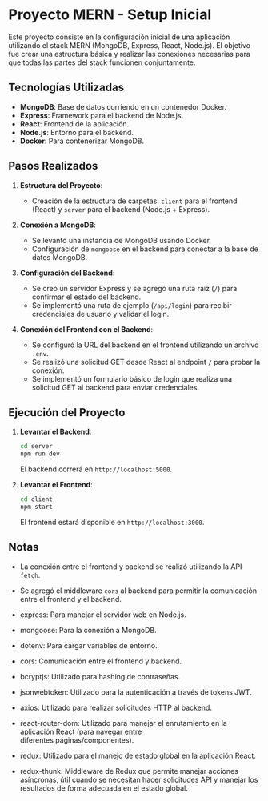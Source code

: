 # Proyecto MERN - Setup Inicial

Este proyecto consiste en la configuración inicial de una aplicación utilizando el stack MERN (MongoDB, Express, React, Node.js). El objetivo fue crear una estructura básica y realizar las conexiones necesarias para que todas las partes del stack funcionen conjuntamente.

## Tecnologías Utilizadas
- **MongoDB**: Base de datos corriendo en un contenedor Docker.
- **Express**: Framework para el backend de Node.js.
- **React**: Frontend de la aplicación.
- **Node.js**: Entorno para el backend.
- **Docker**: Para contenerizar MongoDB.

## Pasos Realizados
1. **Estructura del Proyecto**:
   - Creación de la estructura de carpetas: `client` para el frontend (React) y `server` para el backend (Node.js + Express).

2. **Conexión a MongoDB**:
   - Se levantó una instancia de MongoDB usando Docker.
   - Configuración de `mongoose` en el backend para conectar a la base de datos MongoDB.

3. **Configuración del Backend**:
   - Se creó un servidor Express y se agregó una ruta raíz (`/`) para confirmar el estado del backend.
   - Se implementó una ruta de ejemplo (`/api/login`) para recibir credenciales de usuario y validar el login.

4. **Conexión del Frontend con el Backend**:
   - Se configuró la URL del backend en el frontend utilizando un archivo `.env`.
   - Se realizó una solicitud GET desde React al endpoint `/` para probar la conexión.
   - Se implementó un formulario básico de login que realiza una solicitud GET al backend para enviar credenciales.

## Ejecución del Proyecto

1. **Levantar el Backend**:
   ```bash
   cd server
   npm run dev
   ```
   El backend correrá en `http://localhost:5000`.

2. **Levantar el Frontend**:
   ```bash
   cd client
   npm start
   ```
   El frontend estará disponible en `http://localhost:3000`.

## Notas
- La conexión entre el frontend y backend se realizó utilizando la API `fetch`.
- Se agregó el middleware `cors` al backend para permitir la comunicación entre el frontend y el backend.
- express: Para manejar el servidor web en Node.js.
- mongoose: Para la conexión a MongoDB.
- dotenv: Para cargar variables de entorno.
- cors: Comunicación entre el frontend y backend.
- bcryptjs: Utilizado para hashing de contraseñas.
- jsonwebtoken: Utilizado para la autenticación a través de tokens JWT.

- axios: Utilizado para realizar solicitudes HTTP al backend.
- react-router-dom: Utilizado para manejar el enrutamiento en la aplicación React (para navegar entre    
diferentes páginas/componentes).
- redux: Utilizado para el manejo de estado global en la aplicación React.
- redux-thunk: Middleware de Redux que permite manejar acciones asíncronas, útil cuando se necesitan hacer solicitudes API y manejar los resultados de forma adecuada en el estado global.
